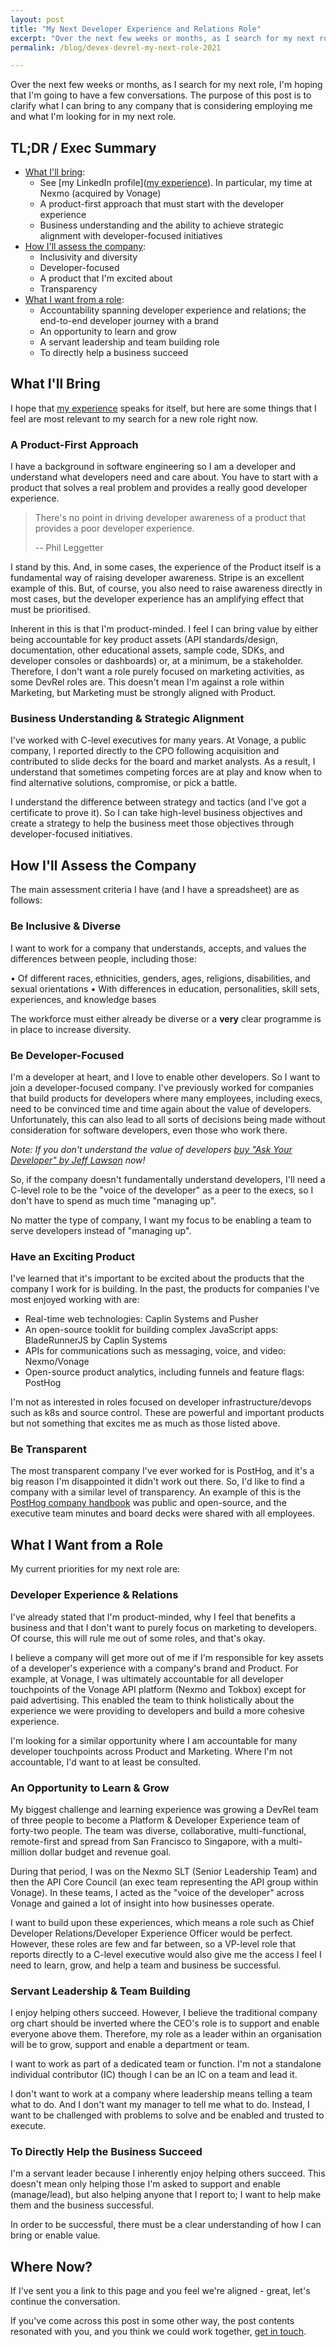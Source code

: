 ```yaml
---
layout: post
title: "My Next Developer Experience and Relations Role"
excerpt: "Over the next few weeks or months, as I search for my next role, I'm hoping that I'm going to have a few conversations. The purpose of this post is to clarify what I can bring to any company that employs me and what I'm looking for in my next role."
permalink: /blog/devex-devrel-my-next-role-2021

---
```


Over the next few weeks or months, as I search for my next role, I'm hoping that I'm going to have a few conversations. The purpose of this post is to clarify what I can bring to any company that is considering employing me and what I'm looking for in my next role.

## TL;DR / Exec Summary

- [What I'll bring](#what-i'll-bring):
    - See [my LinkedIn profile]([my experience](https://www.linkedin.com/in/leggetter/)). In particular, my time at Nexmo (acquired by Vonage)
    - A product-first approach that must start with the developer experience
    - Business understanding and the ability to achieve strategic alignment with developer-focused initiatives
- [How I'll assess the company](#how-i'll-assess-the-company):
    - Inclusivity and diversity
    - Developer-focused
    - A product that I'm excited about
    - Transparency
- [What I want from a role](#what-i-want-from-a-role):
    - Accountability spanning developer experience and relations; the end-to-end developer journey with a brand
    - An opportunity to learn and grow
    - A servant leadership and team building role
    - To directly help a business succeed

## What I'll Bring

I hope that [my experience](https://www.linkedin.com/in/leggetter/) speaks for itself, but here are some things that I feel are most relevant to my search for a new role right now.

### A Product-First Approach

I have a background in software engineering so I am a developer and understand what developers need and care about. You have to start with a product that solves a real problem and provides a really good developer experience.

> There's no point in driving developer awareness of a product that provides a poor developer experience.
> 
> -- Phil Leggetter

I stand by this. And, in some cases, the experience of the Product itself is a fundamental way of raising developer awareness. Stripe is an excellent example of this. But, of course, you also need to raise awareness directly in most cases, but the developer experience has an amplifying effect that must be prioritised.

Inherent in this is that I'm product-minded. I feel I can bring value by either being accountable for key product assets (API standards/design, documentation, other educational assets, sample code, SDKs, and developer consoles or dashboards) or, at a minimum, be a stakeholder. Therefore, I don't want a role purely focused on marketing activities, as some DevRel roles are. This doesn't mean I'm against a role within Marketing, but Marketing must be strongly aligned with Product.

### Business Understanding & Strategic Alignment

I've worked with C-level executives for many years. At Vonage, a public company, I reported directly to the CPO following acquisition and contributed to slide decks for the board and market analysts. As a result, I understand that sometimes competing forces are at play and know when to find alternative solutions, compromise, or pick a battle.

I understand the difference between strategy and tactics (and I've got a certificate to prove it). So I can take high-level business objectives and create a strategy to help the business meet those objectives through developer-focused initiatives.

## How I'll Assess the Company

The main assessment criteria I have (and I have a spreadsheet) are as follows:

### Be Inclusive & Diverse

I want to work for a company that understands, accepts, and values the differences between people, including those:

• Of different races, ethnicities, genders, ages, religions, disabilities, and sexual orientations
• With differences in education, personalities, skill sets, experiences, and knowledge bases

The workforce must either already be diverse or a **very** clear programme is in place to increase diversity.

### Be Developer-Focused

I'm a developer at heart, and I love to enable other developers. So I want to join a developer-focused company. I've previously worked for companies that build products for developers where many employees, including execs, need to be convinced time and time again about the value of developers. Unfortunately, this can also lead to all sorts of decisions being made without consideration for software developers, even those who work there.

_Note: If you don't understand the value of developers [buy "Ask Your Developer" by Jeff Lawson](https://amzn.to/3nFuVDP) now!_

So, if the company doesn't fundamentally understand developers, I'll need a C-level role to be the "voice of the developer" as a peer to the execs, so I don't have to spend as much time "managing up".

No matter the type of company, I want my focus to be enabling a team to serve developers instead of "managing up".

### Have an Exciting Product

I've learned that it's important to be excited about the products that the company I work for is building. In the past, the products for companies I've most enjoyed working with are:

- Real-time web technologies: Caplin Systems and Pusher
- An open-source tooklit for building complex JavaScript apps: BladeRunnerJS by Caplin Systems
- APIs for communications such as messaging, voice, and video: Nexmo/Vonage
- Open-source product analytics, including funnels and feature flags: PostHog

I'm not as interested in roles focused on developer infrastructure/devops such as k8s and source control. These are powerful and important products but not something that excites me as much as those listed above.

### Be Transparent

The most transparent company I've ever worked for is PostHog, and it's a big reason I'm disappointed it didn't work out there. So, I'd like to find a company with a similar level of transparency. An example of this is the [PostHog company handbook](https://posthog.com/handbook) was public and open-source, and the executive team minutes and board decks were shared with all employees.

## What I Want from a Role

My current priorities for my next role are:

### Developer Experience & Relations

I've already stated that I'm product-minded, why I feel that benefits a business and that I don't want to purely focus on marketing to developers. Of course, this will rule me out of some roles, and that's okay.

I believe a company will get more out of me if I'm responsible for key assets of a developer's experience with a company's brand and Product. For example, at Vonage, I was ultimately accountable for all developer touchpoints of the Vonage API platform (Nexmo and Tokbox) except for paid advertising. This enabled the team to think holistically about the experience we were providing to developers and build a more cohesive experience.

I'm looking for a similar opportunity where I am accountable for many developer touchpoints across Product and Marketing. Where I'm not accountable, I'd want to at least be consulted.

### An Opportunity to Learn & Grow

My biggest challenge and learning experience was growing a DevRel team of three people to become a Platform & Developer Experience team of forty-two people. The team was diverse, collaborative, multi-functional, remote-first and spread from San Francisco to Singapore, with a multi-million dollar budget and revenue goal.

During that period, I was on the Nexmo SLT (Senior Leadership Team) and then the API Core Council (an exec team representing the API group within Vonage). In these teams, I acted as the "voice of the developer" across Vonage and gained a lot of insight into how businesses operate.

I want to build upon these experiences, which means a role such as Chief Developer Relations/Developer Experience Officer would be perfect. However, these roles are few and far between, so a VP-level role that reports directly to a C-level executive would also give me the access I feel I need to learn, grow, and help a team and business be successful.

### Servant Leadership & Team Building

I enjoy helping others succeed. However, I believe the traditional company org chart should be inverted where the CEO's role is to support and enable everyone above them. Therefore, my role as a leader within an organisation will be to grow, support and enable a department or team.

I want to work as part of a dedicated team or function. I'm not a standalone individual contributor (IC) though I can be an IC on a team and lead it.

I don't want to work at a company where leadership means telling a team what to do. And I don't want my manager to tell me what to do. Instead, I want to be challenged with problems to solve and be enabled and trusted to execute.

### To Directly Help the Business Succeed

I'm a servant leader because I inherently enjoy helping others succeed. This doesn't mean only helping those I'm asked to support and enable (manage/lead), but also helping anyone that I report to; I want to help make them and the business successful.

In order to be successful, there must be a clear understanding of how I can bring or enable value.

## Where Now?

If I've sent you a link to this page and you feel we're aligned - great, let's continue the conversation.

If you've come across this post in some other way, the post contents resonated with you, and you think we could work together, [get in touch](/contact-me).